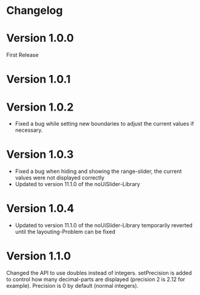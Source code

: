 # Changelog

# Version 1.0.0
First Release


# Version 1.0.1


# Version 1.0.2
* Fixed a bug while setting new boundaries to adjust the current values if necessary.

# Version 1.0.3
* Fixed a bug when hiding and showing the range-slider, the current values were not displayed correctly
* Updated to version 11.1.0 of the noUiSlider-Library

# Version 1.0.4
* Updated to version 11.1.0 of the noUiSlider-Library temporarily reverted until the layouting-Problem 
    can be fixed
    
# Version 1.1.0
Changed the API to use doubles instead of integers. setPrecision is added to control how many
decimal-parts are displayed (precision 2 is 2.12 for example). Precision is 0 by default (normal integers).
